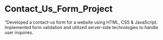 # Contact_Us_Form_Project
“Developed a contact-us form for a website using HTML, CSS & JavaScript. Implemented form validation and utilized server-side technologies to handle user inquiries.

